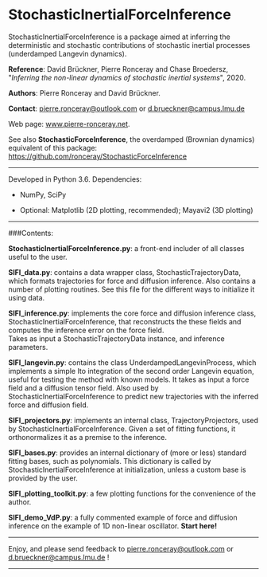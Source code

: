 # StochasticInertialForceInference	


StochasticInertialForceInference is a package aimed at inferring the 
deterministic and stochastic contributions of stochastic inertial processes (underdamped Langevin dynamics). 

**Reference**: 
    David Brückner, Pierre Ronceray and Chase Broedersz, 
    "*Inferring the non-linear dynamics of stochastic inertial systems*", 2020.

**Authors**: Pierre Ronceray and David Brückner. 

**Contact**: pierre.ronceray@outlook.com or d.brueckner@campus.lmu.de

Web page: www.pierre-ronceray.net.

See also **StochasticForceInference**, the overdamped (Brownian dynamics) equivalent of this package: https://github.com/ronceray/StochasticForceInference

-----------------------------------------------------------------------

Developed in Python 3.6. Dependencies:

- NumPy, SciPy

- Optional: Matplotlib (2D plotting, recommended); Mayavi2 (3D
  plotting)

-----------------------------------------------------------------------

###Contents:

**StochasticInertialForceInference.py**: a front-end includer of all classes
   useful to the user.

**SIFI_data.py**: contains a data wrapper class, StochasticTrajectoryData,
   which formats trajectories for force and diffusion inference. Also
   contains a number of plotting routines. See this file for the different ways to
   initialize it using data.

**SIFI_inference.py**: implements the core force and diffusion
   inference class, StochasticInertialForceInference, that reconstructs the
   these fields and computes the inference error on the force field.  
   Takes as input a StochasticTrajectoryData instance, and inference parameters.

**SIFI_langevin.py**: contains the class UnderdampedLangevinProcess, which
   implements a simple Ito integration of the second order Langevin equation, useful
   for testing the method with known models. It takes as input a force
   field and a diffusion tensor field. Also used by
   StochasticInertialForceInference to predict new trajectories with the
   inferred force and diffusion field.

**SIFI_projectors.py**: implements an internal class, TrajectoryProjectors,
   used by StochasticInertialForceInference. Given a
   set of fitting functions, it orthonormalizes it as a premise to the
   inference.

**SIFI_bases.py**: provides an internal dictionary of (more or less)
   standard fitting bases, such as polynomials. This dictionary is
   called by StochasticInertialForceInference at
   initialization, unless a custom base is provided by the user.

**SIFI_plotting_toolkit.py**: a few plotting functions for the convenience
   of the author.

**SIFI_demo_VdP.py**: a fully commented example of force and diffusion
   inference on the example of 1D non-linear oscillator. **Start here!**	       
   
-----------------------------------------------------------------------


Enjoy, and please send feedback to pierre.ronceray@outlook.com or d.brueckner@campus.lmu.de !

       	   	       				    
						
-----------------------------------------------------------------------

